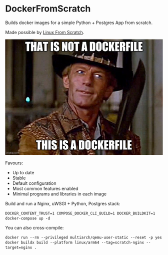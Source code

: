 # DockerFromScratch

Builds docker images for a simple Python + Postgres App from scratch.

Made possible by [Linux From Scratch](http://www.linuxfromscratch.org/).

![That is not a Dockerfile](./meme.jpg)

Favours:
- Up to date
- Stable
- Default configuration
- Most common features enabled
- Minimal programs and libraries in each image

Build and run a Nginx, uWSGI + Python, Postgres stack:

    DOCKER_CONTENT_TRUST=1 COMPOSE_DOCKER_CLI_BUILD=1 DOCKER_BUILDKIT=1 docker-compose up -d
 
You can also cross-compile:

    docker run --rm --privileged multiarch/qemu-user-static --reset -p yes
    docker buildx build --platform linux/arm64 --tag=scratch-nginx --target=nginx .



